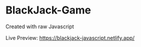 # BlackJack-Game
Created with raw Javascript

Live Preview: https://blackjack-javascript.netlify.app/
